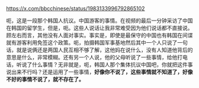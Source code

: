 https://x.com/bbcchinese/status/1983133996792865102

呃，这是一段那个韩国人抗议。中国游客的事情。在视频的最后一分钟采访了中国在韩国的留学生，但是，呃。这些人说话让我非常难受因为他们说话都不直接说。顾左右而言，其他没有人面对事实。事实是，即使是最保守的中国也有韩国在间谍就有游客利用免签这个政策。呃，拍摄韩国军事基地然后其中一个人只说了一句话，就是说俩还是两国人民互相不够了解，这他妈在说什么，没有人知道他背后的意思是什么，非常模糊。还有另一个人说，他的父母听说了一些事情，给他打电话，听说了什么事情？无非就是，呃，韩国人那个集体抗议中国吧，你就把这件事说出来不行吗？还是运用了一些事情，**好像你不说了，这些事情就不知道了，好像不好的事情不说了，就不存在了。**